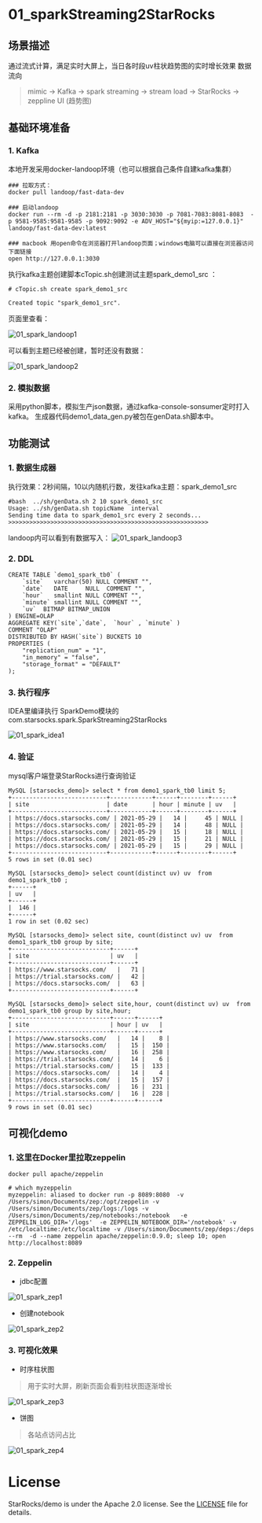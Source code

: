 # 01_sparkStreaming2StarRocks

## 场景描述
通过流式计算，满足实时大屏上，当日各时段uv柱状趋势图的实时增长效果
数据流向

> mimic -> Kafka -> spark streaming -> stream load -> StarRocks -> zeppline UI (趋势图)

## 基础环境准备

### 1. Kafka
本地开发采用docker-landoop环境（也可以根据自己条件自建kafka集群）

```
### 拉取方式：
docker pull landoop/fast-data-dev

### 启动landoop
docker run --rm -d -p 2181:2181 -p 3030:3030 -p 7081-7083:8081-8083  -p 9581-9585:9581-9585 -p 9092:9092 -e ADV_HOST="${myip:=127.0.0.1}"  landoop/fast-data-dev:latest

### macbook 用open命令在浏览器打开landoop页面；windows电脑可以直接在浏览器访问下面链接
open http://127.0.0.1:3030
```

执行kafka主题创建脚本cTopic.sh创建测试主题spark_demo1_src ：
```
# cTopic.sh create spark_demo1_src  
                                                           
Created topic "spark_demo1_src".
```
页面里查看：

![01_spark_landoop1](../imgs/01_spark_landoop1.png)

可以看到主题已经被创建，暂时还没有数据：

![01_spark_landoop2](../imgs/01_spark_landoop2.png)

### 2. 模拟数据
采用python脚本，模拟生产json数据，通过kafka-console-sonsumer定时打入kafka。
生成器代码demo1_data_gen.py被包在genData.sh脚本中。

## 功能测试

### 1. 数据生成器

执行效果：2秒间隔，10以内随机行数，发往kafka主题：spark_demo1_src

```
#bash  ../sh/genData.sh 2 10 spark_demo1_src                                                                      Usage: ../sh/genData.sh topicName  interval
Sending time data to spark_demo1_src every 2 seconds...
>>>>>>>>>>>>>>>>>>>>>>>>>>>>>>>>>>>>>>>>>>>>>>>>>>>>>>>>>
```   

landoop内可以看到有数据写入：
![01_spark_landoop3](../imgs/01_spark_landoop3.png)

### 2. DDL

```
CREATE TABLE `demo1_spark_tb0` (
    `site`   varchar(50) NULL COMMENT "",
    `date`   DATE     NULL  COMMENT "",
    `hour`   smallint NULL COMMENT "",
    `minute` smallint NULL COMMENT "",
    `uv`  BITMAP BITMAP_UNION
) ENGINE=OLAP
AGGREGATE KEY(`site`,`date`,  `hour` , `minute` )
COMMENT "OLAP"
DISTRIBUTED BY HASH(`site`) BUCKETS 10
PROPERTIES (
    "replication_num" = "1",
    "in_memory" = "false",
    "storage_format" = "DEFAULT"
);
```

### 3. 执行程序 

IDEA里编译执行 SparkDemo模块的com.starsocks.spark.SparkStreaming2StarRocks

![01_spark_idea1](../imgs/01_spark_idea1.png)

### 4. 验证
mysql客户端登录StarRocks进行查询验证

```
MySQL [starsocks_demo]> select * from demo1_spark_tb0 limit 5;
+---------------------------+------------+------+--------+------+
| site                      | date       | hour | minute | uv   |
+---------------------------+------------+------+--------+------+
| https://docs.starsocks.com/ | 2021-05-29 |   14 |     45 | NULL |
| https://docs.starsocks.com/ | 2021-05-29 |   14 |     48 | NULL |
| https://docs.starsocks.com/ | 2021-05-29 |   15 |     18 | NULL |
| https://docs.starsocks.com/ | 2021-05-29 |   15 |     21 | NULL |
| https://docs.starsocks.com/ | 2021-05-29 |   15 |     29 | NULL |
+---------------------------+------------+------+--------+------+
5 rows in set (0.01 sec)

MySQL [starsocks_demo]> select count(distinct uv) uv  from demo1_spark_tb0 ;
+------+
| uv   |
+------+
|  146 |
+------+
1 row in set (0.02 sec)

MySQL [starsocks_demo]> select site, count(distinct uv) uv  from demo1_spark_tb0 group by site;
+----------------------------+------+
| site                       | uv   |
+----------------------------+------+
| https://www.starsocks.com/   |   71 |
| https://trial.starsocks.com/ |   42 |
| https://docs.starsocks.com/  |   63 |
+----------------------------+------+

MySQL [starsocks_demo]> select site,hour, count(distinct uv) uv  from demo1_spark_tb0 group by site,hour;
+----------------------------+------+------+
| site                       | hour | uv   |
+----------------------------+------+------+
| https://www.starsocks.com/   |   14 |    8 |
| https://www.starsocks.com/   |   15 |  150 |
| https://www.starsocks.com/   |   16 |  258 |
| https://trial.starsocks.com/ |   14 |    6 |
| https://trial.starsocks.com/ |   15 |  133 |
| https://docs.starsocks.com/  |   14 |    4 |
| https://docs.starsocks.com/  |   15 |  157 |
| https://docs.starsocks.com/  |   16 |  231 |
| https://trial.starsocks.com/ |   16 |  228 |
+----------------------------+------+------+
9 rows in set (0.01 sec)
```

## 可视化demo

### 1. 这里在Docker里拉取zeppelin

```
docker pull apache/zeppelin

# which myzeppelin
myzeppelin: aliased to docker run -p 8089:8080  -v /Users/simon/Documents/zep:/opt/zeppelin -v /Users/simon/Documents/zep/logs:/logs -v /Users/simon/Documents/zep/notebooks:/notebook   -e ZEPPELIN_LOG_DIR='/logs'  -e ZEPPELIN_NOTEBOOK_DIR='/notebook' -v /etc/localtime:/etc/localtime -v /Users/simon/Documents/zep/deps:/deps --rm  -d --name zeppelin apache/zeppelin:0.9.0; sleep 10; open http://localhost:8089
```

### 2. Zeppelin
- jdbc配置

![01_spark_zep1](../imgs/01_spark_zep1.png)
  
- 创建notebook

![01_spark_zep2](../imgs/01_spark_zep2.png)
  
### 3. 可视化效果
- 时序柱状图

> 用于实时大屏，刷新页面会看到柱状图逐渐增长

![01_spark_zep3](../imgs/01_spark_zep3.png)

- 饼图

> 各站点访问占比

![01_spark_zep4](../imgs/01_spark_zep4.png)


# License

StarRocks/demo is under the Apache 2.0 license. See the [LICENSE](../LICENSE) file for details.
